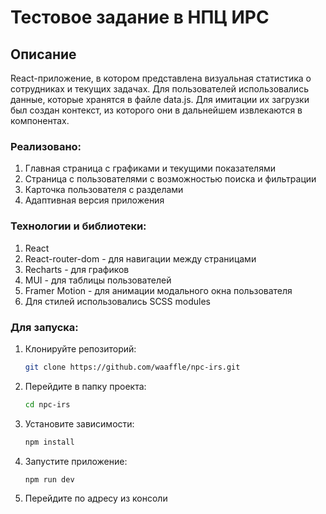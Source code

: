 # Тестовое задание в НПЦ ИРС

## Описание

React-приложение, в котором представлена визуальная статистика о сотрудниках и текущих задачах. 
Для пользователей использовались данные, которые хранятся в файле data.js. Для имитации их загрузки был создан контекст, из которого они в дальнейшем извлекаются в компонентах.


### Реализовано:

1. Главная страница с графиками и текущими показателями
2. Страница с пользователями с возможностью поиска и фильтрации
3. Карточка пользователя с разделами
4. Адаптивная версия приложения

### Технологии и библиотеки:

1. React
2. React-router-dom - для навигации между страницами
3. Recharts - для графиков
4. MUI - для таблицы пользователей
5. Framer Motion - для анимации модального окна пользователя
6. Для стилей использовались SCSS modules

### Для запуска:

1. Клонируйте репозиторий:
   ```bash
   git clone https://github.com/waaffle/npc-irs.git
   ```

2. Перейдите в папку проекта:
   ```bash
   cd npc-irs
   ```
   
3. Установите зависимости:
   ```bash
   npm install
   ```
   
4. Запустите приложение:
   ```bash
   npm run dev
   ```
   
5. Перейдите по адресу из консоли
